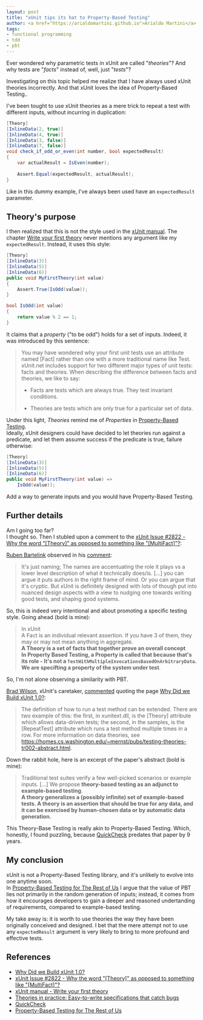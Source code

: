 ```yaml
---
layout: post
title: "xUnit tips its hat to Property-Based Testing"
author: <a href="https://arialdomartini.github.io">Arialdo Martini</a>
tags:
- functional programming
- tdd
- pbt
---
```

Ever wondered why parametric tests in xUnit are called "*theories*"? And
why tests are "*facts*" instead of, well, just "*tests*"?

Investigating on this topic helped me realize that I have always used
xUnit theories incorrectly. And that xUnit loves the idea of Property-Based
Testing..

<!--more-->

I've been tought to use xUnit theories as a mere trick to repeat a
test with different inputs, without incurring in duplication:

```csharp
[Theory]
[InlineData(2, true)]
[InlineData(4, true)]
[InlineData(3, false)]
[InlineData(7, false)]
void check_if_odd_or_even(int number, bool expectedResult)
{
    var actualResult = IsEven(number);
    
    Assert.Equal(expectedResult, actualResult);
}
```

Like in this dummy example, I've always been used  have an
`expectedResult` parameter.

## Theory's purpose

I then realized that this is not the style used in the [xUnit
manual][manual]. The chapter [Write your first theory][write-theory]
never mentions any argument like my `expectedResult`. Instead, it uses
this style:

```csharp
[Theory]
[InlineData(3)]
[InlineData(5)]
[InlineData(6)]
public void MyFirstTheory(int value)
{
    Assert.True(IsOdd(value));
}

bool IsOdd(int value)
{
    return value % 2 == 1;
}
```

It claims that a *property* ("to be odd") holds for a set of inputs.
Indeed, it was introduced by this sentence:

> You may have wondered why your first unit tests use an attribute
> named [Fact] rather than one with a more traditional name like Test.
> xUnit.net includes support for two different major types of unit
> tests: facts and theories. When describing the difference between
> facts and theories, we like to say:
>
> - Facts are tests which are always true. They test invariant
>   conditions.
>
> - Theories are tests which are only true for a particular set of
>   data.

Under this light, *Theories* remind me of *Properties* in
[Property-Based Testing][property].  
Ideally, xUnit designers could have decided to let theories run
against a predicate, and let them assume success if the predicate is
true, failure otherwise:

```csharp
[Theory]
[InlineData(3)]
[InlineData(5)]
[InlineData(6)]
public void MyFirstTheory(int value) =>
    IsOdd(value));
```

Add a way to generate inputs and you would have Property-Based
Testing.

## Further details
Am I going too far?  
I thought so. Then I stubled upon a comment to the [xUnit Issue
#2822 - Why the word "\[Theory\]" as opposed to something like
"\[MultiFact\]"?][issue-2822]:


[Ruben Bartelink](https://github.com/bartelink) observed in his [comment](https://github.com/xunit/xunit/discussions/2822#discussioncomment-7593309):

> It's just naming; The names are accentuating the role it plays vs a
> lower level description of what it technically does/is. [...] you
> can argue it puts authors in the right frame of mind. Or you can
> argue that it's cryptic. But xUnit is definitely designed with lots
> of though put into nuanced design aspects with a view to nudging one
> towards writing good tests, and shaping good systems.


So, this is indeed very intentional and about promoting a specific
testing style. Going ahead (bold is mine):


> In xUnit  
> A Fact is an individual relevant assertion. If you have 3 of them,
> they may or may not mean anything in aggregate.  
> **A Theory is a set of facts that together prove an overall
> concept**  
> **In Property Based Testing, a Property is called that because
> that's its role - It's not a
> `TestWithMultipleInvocationsBasedOnArbitraryData`. We are specifting
> a property of the system under test**.

So, I'm not alone observing a similarity with PBT.

[Brad Wilson](https://github.com/bradwilson), xUnit's caretaker,
[commented](https://github.com/xunit/xunit/discussions/2822#discussioncomment-7602733)
quoting the page [Why Did we Build xUnit 1.0?][why-xunit]:

> The definition of how to run a test method can be extended. There
> are two example of this: the first, in xunitext.dll, is the [Theory]
> attribute which allows data-driven tests; the second, in the
> samples, is the [RepeatTest] attribute which runs a test method
> multiple times in a row. For more information on data theories, see
>  https://homes.cs.washington.edu/~mernst/pubs/testing-theories-tr002-abstract.html.

Down the rabbit hole, here is an excerpt of the paper's abstract (bold
is mine):

> Traditional test suites verify a few well-picked scenarios or
> example inputs. [...] We propose **theory-based testing as
> an adjunct to example-based testing**.  
> **A theory generalizes a (possibly infinite) set of example-based
> tests. A theory is an assertion that should be true for any data,
> and it can be exercised by human-chosen data or by automatic data
> generation.**  

This Theory-Base Testing is really akin to Property-Based Testing.
Which, honestly, I found puzzling, because [QuickCheck][quickcheck]
predates that paper by 9 years.


## My conclusion
xUnit is not a Property-Based Testing library, and it's unlikely to
evolve into one anytime soon.  
In [Property-Based Testing for The Rest of Us][property] I argue that
the value of PBT lies not primarily in the random generation of
inputs; instead, it comes from how it encourages developers to gain a
deeper and reasoned undertanding of requirements, compared to
example-based testing.

My take away is: it is worth to use theories the way they have been
originally conceived and designed. I bet that the mere attempt not to
use any `expectedResult` argument is very likely to bring to more
profound and effective tests.

## References

* [Why Did we Build xUnit 1.0?][why-xunit]
* [xUnit Issue #2822 - Why the word "\[Theory\]" as opposed to
  something like "\[MultiFact\]"?][issue-2822]
* [xUnit manual - Write your first theory][write-theory]
* [Theories in practice: Easy-to-write specifications that catch
  bugs][theories-in-practice]
* [QuickCheck][quickcheck]
* [Property-Based Testing for The Rest of Us][property]
  
[issue-2822]: https://github.com/xunit/xunit/discussions/2822
[why-xunit]: https://xunit.net/docs/why-did-we-build-xunit-1.0
[manual]: https://xunit.net/docs/getting-started/v3/cmdline
[write-theory]: https://xunit.net/docs/getting-started/v3/cmdline#write-your-first-theory
[theories-in-practice]: https://homes.cs.washington.edu/~mernst/pubs/testing-theories-tr002-abstract.html
[quickcheck]: https://www.cse.chalmers.se/~rjmh/QuickCheck/
[property]: https://arialdomartini.github.io/property-testing

